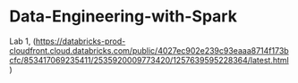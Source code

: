 # Data-Engineering-with-Spark
Lab 1, (https://databricks-prod-cloudfront.cloud.databricks.com/public/4027ec902e239c93eaaa8714f173bcfc/853417069235411/2535920009773420/1257639595228364/latest.html)
